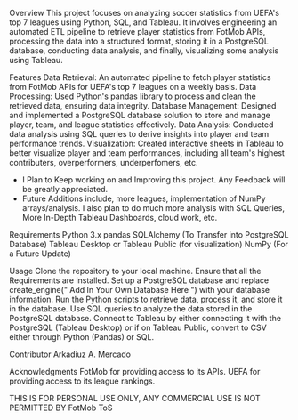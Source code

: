 Overview
This project focuses on analyzing soccer statistics from UEFA's top 7 leagues using Python, SQL, and Tableau. It involves engineering an automated ETL pipeline to retrieve player statistics from FotMob APIs, processing the data into a structured format, storing it in a PostgreSQL database, conducting data analysis, and finally, visualizing some analysis using Tableau.

Features
Data Retrieval: An automated pipeline to fetch player statistics from FotMob APIs for UEFA's top 7 leagues on a weekly basis.
Data Processing: Used Python's pandas library to process and clean the retrieved data, ensuring data integrity.
Database Management: Designed and implemented a PostgreSQL database solution to store and manage player, team, and league statistics effectively.
Data Analysis: Conducted data analysis using SQL queries to derive insights into player and team performance trends.
Visualization: Created interactive sheets in Tableau to better visualize player and team performances, including all team's highest contributers, overperformers, underperfomers, etc.

- I Plan to Keep working on and Improving this project. Any Feedback will be greatly appreciated.
- Future Additions include, more leagues, implementation of NumPy arrays/analysis. I also plan to do much more analysis with SQL Queries, More In-Depth Tableau Dashboards, cloud work, etc.
  
Requirements
Python 3.x
pandas
SQLAlchemy (To Transfer into PostgreSQL Database)
Tableau Desktop or Tableau Public (for visualization)
NumPy (For a Future Update)

Usage
Clone the repository to your local machine.
Ensure that all the Requirements are installed. 
Set up a PostgreSQL database and replace create_engine("   Add In Your Own Database Here       ") with your database information.
Run the Python scripts to retrieve data, process it, and store it in the database.
Use SQL queries to analyze the data stored in the PostgreSQL database.
Connect to Tableau by either connecting it with the PostgreSQL (Tableau Desktop) or if on Tableau Public, convert to CSV either through Python (Pandas) or SQL. 

Contributor
Arkadiuz A. Mercado

Acknowledgments
FotMob for providing access to its APIs.
UEFA for providing access to its league rankings.

THIS IS FOR PERSONAL USE ONLY, ANY COMMERCIAL USE IS NOT PERMITTED BY FotMob ToS
